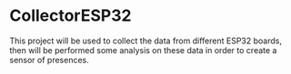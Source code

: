 # CollectorESP32
This project will be used to collect the data from different ESP32 boards, then will be performed some analysis on these data in order to create a sensor of presences.
